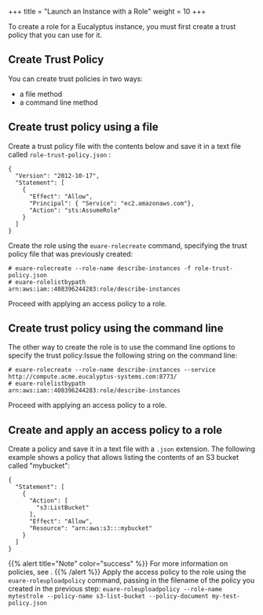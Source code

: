+++
title = "Launch an Instance with a Role"
weight = 10
+++

To create a role for a Eucalyptus instance, you must first create a trust policy that you can use for it. 
## Create Trust Policy
You can create trust policies in two ways: 



* a file method 
* a command line method 

## Create trust policy using a file
Create a trust policy file with the contents below and save it in a text file called `role-trust-policy.json` : 

    {
      "Version": "2012-10-17",
      "Statement": [
        {
          "Effect": "Allow",
          "Principal": { "Service": "ec2.amazonaws.com"},
          "Action": "sts:AssumeRole"
        }
      ]
    }

Create the role using the `euare-rolecreate` command, specifying the trust policy file that was previously created: 

    
    # euare-rolecreate --role-name describe-instances -f role-trust-policy.json
    # euare-rolelistbypath 
    arn:aws:iam::408396244283:role/describe-instances

Proceed with applying an access policy to a role. 
## Create trust policy using the command line
The other way to create the role is to use the command line options to specify the trust policy:Issue the following string on the command line: 

    
    # euare-rolecreate --role-name describe-instances --service http://compute.acme.eucalyptus-systems.com:8773/
    # euare-rolelistbypath 
    arn:aws:iam::408396244283:role/describe-instances

Proceed with applying an access policy to a role. 
## Create and apply an access policy to a role
Create a policy and save it in a text file with a `.json` extension. The following example shows a policy that allows listing the contents of an S3 bucket called "mybucket": 

    {
      "Statement": [
        {
          "Action": [
            "s3:ListBucket"
          ],
          "Effect": "Allow",
          "Resource": "arn:aws:s3:::mybucket"
        }
      ]
    }


{{% alert title="Note" color="success" %}}
For more information on policies, see . 
{{% /alert %}}
Apply the access policy to the role using the `euare-roleuploadpolicy` command, passing in the filename of the policy you created in the previous step: `euare-roleuploadpolicy --role-name mytestrole --policy-name s3-list-bucket --policy-document my-test-policy.json` 